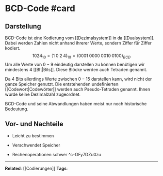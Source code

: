 # BCD-Code #card
## Darstellung
BCD-Code ist eine Kodierung vom [[Dezimalsystem]] in da [[Dualsystem]]. Dabei werden Zahlen nicht anhand ihrerer Werte, sondern Ziffer für Ziffer kodiert.
$$1024_{10} = (1\;0\;2\;4)_{10}= (0001\;0000\;0010\;0100)_{BCD}$$
Um alle Werte von $0-9$ eindeutig darstellen zu können benötigen wir mindestens $4$ [[BIt|Bits]]. Diese Blöcke werden auch Tetraden genannt.

Da $4$ Bits allerdings Werte zwischen $0-15$ darstellen kann, wird nicht der ganze Speicher genutzt. Die entstehenden undefinierten [[Codewort|Codewörter]] werden auch Pseudo-Tetraden genannt. Ihnen wurde keine Dezimalzahl zugeordnet.

BCD-Code und seine Abwandlungen haben meist nur noch historische Bedeutung.

## Vor- und Nachteile
- Leicht zu bestimmen

- Verschwendet Speicher
- Rechenoperationen schwer
^c-OFy7DZu0zu

---
**Related**: [[Codierungen]]
**Tags**:
